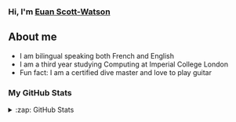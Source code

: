 ### Hi, I'm [Euan Scott-Watson][linkedIn]

## About me
- I am bilingual speaking both French and English
- I am a third year studying Computing at Imperial College London
- Fun fact: I am a certified dive master and love to play guitar

[linkedIn]: https://www.linkedin.com/in/euan-scott-watson-4211951b7/

### My GitHub Stats

<details>
  <summary>:zap: GitHub Stats</summary>

  <img align="left" alt="EuanScottWatson's GitHub Stats" src="https://github-readme-stats.vercel.app/api?username=euanscottwatson&show_icons=true&theme=radical
" />

</details>